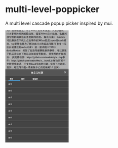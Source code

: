 # multi-level-poppicker
A multi level cascade popup picker inspired by mui.

<img src="example.png" width="200" alt="example">
